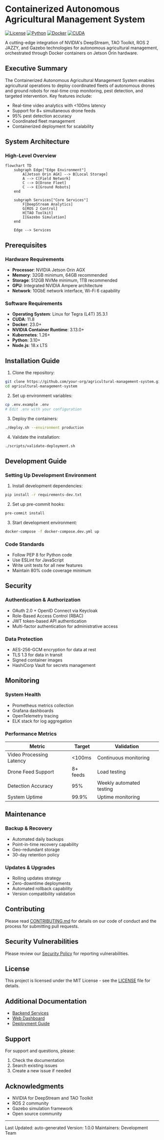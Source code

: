 # Containerized Autonomous Agricultural Management System

[![License](https://img.shields.io/badge/license-MIT-blue.svg)](LICENSE)
[![Python](https://img.shields.io/badge/python-3.10+-blue.svg)](https://www.python.org/downloads/)
[![Docker](https://img.shields.io/badge/docker-23.0+-blue.svg)](https://docs.docker.com/get-docker/)
[![CUDA](https://img.shields.io/badge/cuda-11.8-green.svg)](https://developer.nvidia.com/cuda-downloads)

A cutting-edge integration of NVIDIA's DeepStream, TAO Toolkit, ROS 2 JAZZY, and Gazebo technologies for autonomous agricultural management, orchestrated through Docker containers on Jetson Orin hardware.

## Executive Summary

The Containerized Autonomous Agricultural Management System enables agricultural operations to deploy coordinated fleets of autonomous drones and ground robots for real-time crop monitoring, pest detection, and targeted intervention. Key features include:

- Real-time video analytics with <100ms latency
- Support for 8+ simultaneous drone feeds
- 95% pest detection accuracy
- Coordinated fleet management
- Containerized deployment for scalability

## System Architecture

### High-Level Overview

```mermaid
flowchart TD
    subgraph Edge["Edge Environment"]
        A[Jetson Orin AGX] --> B[Local Storage]
        A --> C[Field Network]
        C --> D[Drone Fleet]
        C --> E[Ground Robots]
    end
    
    subgraph Services["Core Services"]
        F[DeepStream Analytics]
        G[ROS 2 Control]
        H[TAO Toolkit]
        I[Gazebo Simulation]
    end
    
    Edge --> Services
```

## Prerequisites

### Hardware Requirements

- **Processor**: NVIDIA Jetson Orin AGX
- **Memory**: 32GB minimum, 64GB recommended
- **Storage**: 512GB NVMe minimum, 1TB recommended
- **GPU**: Integrated NVIDIA Ampere architecture
- **Network**: 10GbE network interface, Wi-Fi 6 capability

### Software Requirements

- **Operating System**: Linux for Tegra (L4T) 35.3.1
- **CUDA**: 11.8
- **Docker**: 23.0+
- **NVIDIA Container Runtime**: 3.13.0+
- **Kubernetes**: 1.26+
- **Python**: 3.10+
- **Node.js**: 18.x LTS

## Installation Guide

1. Clone the repository:
```bash
git clone https://github.com/your-org/agricultural-management-system.git
cd agricultural-management-system
```

2. Set up environment variables:
```bash
cp .env.example .env
# Edit .env with your configuration
```

3. Deploy the containers:
```bash
./deploy.sh --environment production
```

4. Validate the installation:
```bash
./scripts/validate-deployment.sh
```

## Development Guide

### Setting Up Development Environment

1. Install development dependencies:
```bash
pip install -r requirements-dev.txt
```

2. Set up pre-commit hooks:
```bash
pre-commit install
```

3. Start development environment:
```bash
docker-compose -f docker-compose.dev.yml up
```

### Code Standards

- Follow PEP 8 for Python code
- Use ESLint for JavaScript
- Write unit tests for all new features
- Maintain 80% code coverage minimum

## Security

### Authentication & Authorization

- OAuth 2.0 + OpenID Connect via Keycloak
- Role-Based Access Control (RBAC)
- JWT token-based API authentication
- Multi-factor authentication for administrative access

### Data Protection

- AES-256-GCM encryption for data at rest
- TLS 1.3 for data in transit
- Signed container images
- HashiCorp Vault for secrets management

## Monitoring

### System Health

- Prometheus metrics collection
- Grafana dashboards
- OpenTelemetry tracing
- ELK stack for log aggregation

### Performance Metrics

| Metric | Target | Validation |
|--------|--------|------------|
| Video Processing Latency | <100ms | Continuous monitoring |
| Drone Feed Support | 8+ feeds | Load testing |
| Detection Accuracy | 95% | Weekly automated testing |
| System Uptime | 99.9% | Uptime monitoring |

## Maintenance

### Backup & Recovery

- Automated daily backups
- Point-in-time recovery capability
- Geo-redundant storage
- 30-day retention policy

### Updates & Upgrades

- Rolling updates strategy
- Zero-downtime deployments
- Automated rollback capability
- Version compatibility validation

## Contributing

Please read [CONTRIBUTING.md](CONTRIBUTING.md) for details on our code of conduct and the process for submitting pull requests.

## Security Vulnerabilities

Please review our [Security Policy](SECURITY.md) for reporting vulnerabilities.

## License

This project is licensed under the MIT License - see the [LICENSE](LICENSE) file for details.

## Additional Documentation

- [Backend Services](src/backend/README.md)
- [Web Dashboard](src/web/README.md)
- [Deployment Guide](deployment/README.md)

## Support

For support and questions, please:
1. Check the documentation
2. Search existing issues
3. Create a new issue if needed

## Acknowledgments

- NVIDIA for DeepStream and TAO Toolkit
- ROS 2 community
- Gazebo simulation framework
- Open source community

---
Last Updated: auto-generated
Version: 1.0.0
Maintainers: Development Team